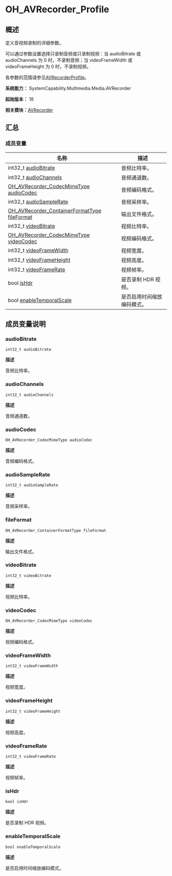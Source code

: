 # OH_AVRecorder_Profile


## 概述

定义音视频录制的详细参数。

可以通过参数设置选择只录制音频或只录制视频：当 audioBitrate 或 audioChannels 为 0 时，不录制音频；当 videoFrameWidth 或 videoFrameHeight 为 0 时，不录制视频。

各参数的范围请参见[AVRecorderProfile](js-apis-media.md#avrecorderprofile9)。

**系统能力：** SystemCapability.Multimedia.Media.AVRecorder

**起始版本：** 18

**相关模块：**[AVRecorder](_a_v_recorder.md)


## 汇总


### 成员变量

| 名称 | 描述 | 
| -------- | -------- |
| int32_t [audioBitrate](#audiobitrate) | 音频比特率。 | 
| int32_t [audioChannels](#audiochannels) | 音频通道数。 | 
| [OH_AVRecorder_CodecMimeType](_a_v_recorder.md#oh_avrecorder_codecmimetype) [audioCodec](#audiocodec) | 音频编码格式。 | 
| int32_t [audioSampleRate](#audiosamplerate) | 音频采样率。 | 
| [OH_AVRecorder_ContainerFormatType](_a_v_recorder.md#oh_avrecorder_containerformattype) [fileFormat](#fileformat) | 输出文件格式。 | 
| int32_t [videoBitrate](#videobitrate) | 视频比特率。 | 
| [OH_AVRecorder_CodecMimeType](_a_v_recorder.md#oh_avrecorder_codecmimetype) [videoCodec](#videocodec) | 视频编码格式。 | 
| int32_t [videoFrameWidth](#videoframewidth) | 视频宽度。 | 
| int32_t [videoFrameHeight](#videoframeheight) | 视频高度。 | 
| int32_t [videoFrameRate](#videoframerate) | 视频帧率。 | 
| bool [isHdr](#ishdr) | 是否录制 HDR 视频。 | 
| bool [enableTemporalScale](#enabletemporalscale) | 是否启用时间缩放编码模式。 | 


## 成员变量说明


### audioBitrate

```
int32_t audioBitrate
```

**描述**

音频比特率。


### audioChannels

```
int32_t audioChannels
```

**描述**

音频通道数。


### audioCodec

```
OH_AVRecorder_CodecMimeType audioCodec
```

**描述**

音频编码格式。


### audioSampleRate

```
int32_t audioSampleRate
```

**描述**

音频采样率。


### fileFormat

```
OH_AVRecorder_ContainerFormatType fileFormat
```

**描述**

输出文件格式。


### videoBitrate

```
int32_t videoBitrate
```

**描述**

视频比特率。


### videoCodec

```
OH_AVRecorder_CodecMimeType videoCodec
```

**描述**

视频编码格式。


### videoFrameWidth

```
int32_t videoFrameWidth
```

**描述**

视频宽度。


### videoFrameHeight

```
int32_t videoFrameHeight
```

**描述**

视频高度。


### videoFrameRate

```
int32_t videoFrameRate
```

**描述**

视频帧率。


### isHdr

```
bool isHdr
```

**描述**

是否录制 HDR 视频。


### enableTemporalScale

```
bool enableTemporalScale
```

**描述**

是否启用时间缩放编码模式。

